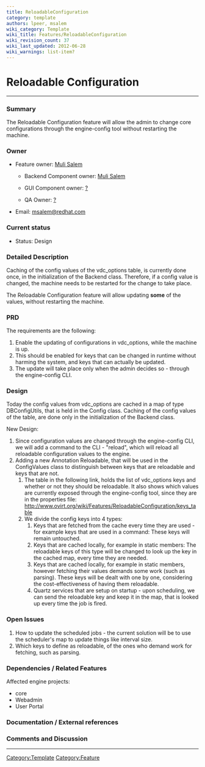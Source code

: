 ```yaml
---
title: ReloadableConfiguration
category: template
authors: lpeer, msalem
wiki_category: Template
wiki_title: Features/ReloadableConfiguration
wiki_revision_count: 37
wiki_last_updated: 2012-06-28
wiki_warnings: list-item?
---
```


# Reloadable Configuration

------------------------------------------------------------------------

### Summary

The Reloadable Configuration feature will allow the admin to change core configurations through the engine-config tool without restarting the machine.

### Owner

*   Feature owner: [ Muli Salem](User:msalem)

    * Backend Component owner: [ Muli Salem](User:msalem)

    * GUI Component owner: [ ?](User:?)

    * QA Owner: [ ?](User:?)

*   Email: msalem@redhat.com

### Current status

*   Status: Design

### Detailed Description

Caching of the config values of the vdc_options table, is currently done once, in the initialization of the Backend class. Therefore, if a config value is changed, the machine needs to be restarted for the change to take place.

The Reloadable Configuration feature will allow updating **some** of the values, without restarting the machine.

### PRD

The requirements are the following:

1.  Enable the updating of configurations in vdc_options, while the machine is up.
2.  This should be enabled for keys that can be changed in runtime without harming the system, and keys that can actually be updated.
3.  The update will take place only when the admin decides so - through the engine-config CLI.

### Design

Today the config values from vdc_options are cached in a map of type DBConfigUtils, that is held in the Config class. Caching of the config values of the table, are done only in the initialization of the Backend class.

New Design:

1.  Since configuration values are changed through the engine-config CLI, we will add a command to the CLI - "reload", which will reload all reloadable configuration values to the engine.
2.  Adding a new Annotation Reloadable, that will be used in the ConfigValues class to distinguish between keys that are reloadable and keys that are not.
    1.  The table in the following link, holds the list of vdc_options keys and whether or not they should be reloadable. It also shows which values are currently exposed through the engine-config tool, since they are in the properties file: <http://www.ovirt.org/wiki/Features/ReloadableConfiguration/keys_table>
    2.  We divide the config keys into 4 types:
        1.  Keys that are fetched from the cache every time they are used - for example keys that are used in a command: These keys will remain untouched.
        2.  Keys that are cached locally, for example in static members: The reloadable keys of this type will be changed to look up the key in the cached map, every time they are needed.
        3.  Keys that are cached locally, for example in static members, however fetching their values demands some work (such as parsing). These keys will be dealt with one by one, considering the cost-effectiveness of having them reloadable.
        4.  Quartz services that are setup on startup - upon scheduling, we can send the reloadable key and keep it in the map, that is looked up every time the job is fired.

### Open Issues

1.  How to update the scheduled jobs - the current solution will be to use the scheduler's map to update things like interval size.
2.  Which keys to define as reloadable, of the ones who demand work for fetching, such as parsing.

### Dependencies / Related Features

Affected engine projects:

*   core
*   Webadmin
*   User Portal

### Documentation / External references

### Comments and Discussion

------------------------------------------------------------------------

<Category:Template> <Category:Feature>
